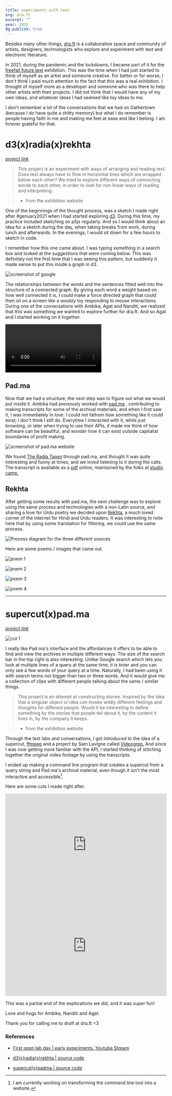 ```yaml
---
title: experiments with text
org: dra.ft
excerpt: ""
year: 2021
dg-publish: true
---
```


  

Besides many other things, [dra.ft](https://dra-ft.site/) is a collaborative space and community of artists, designers, technologists who explore and experiment with text and electronic literature.

  

In 2021, during the pandemic and the lockdowns, I became part of it for the [freefall future.text](https://docs.google.com/spreadsheets/d/1Uvt-RmdSVGIWz9FnhRDMFBSkPYpxP5oofYclxsoRs_k/edit?pli=1#gid=1118811960) exhibition. This was the time when I had just started to think of myself as an artist and someone creative. For better or for worse, I don't think I paid much attention to the fact that this was a real exhibition. I thought of myself more as a developer and someone who was there to help other artists with their projects. I did not think that I would have any of my own ideas, and whatever ideas I had seemed like toy ideas to me.

  

I don't remember a lot of the conversations that we had on Gathertown (because I do have quite a shitty memory) but what I do remember is people having faith in me and making me feel at ease and like I belong. I am forever grateful for that.

  

# d3(x)radia(x)rekhta

<!-- *you can tell that the project name is thought out haha* -->

  

*[project link](https://d3-x-radia-x-rekhta.onrender.com/)*

  

> This project is an experiment with ways of arranging and reading text. Does text always have to flow in horizontal lines which are wrapped below each other? We tried to explore different ways of connecting words to each other, in order to look for non linear ways of reading and interpreting.

> - from the exhibition website

  

One of the beginnings of the thought process, was a sketch I made right after #genuary2021 when I had started exploring [d3](https://d3js.org/). During this time, my practice included sketching on p5js regularly. And so I would think about an idea for a sketch during the day, when taking breaks from work, during lunch and afterwards. In the evenings, I would sit down for a few hours to sketch in code.

  

I remember how this one came about. I was typing something in a search box and looked at the suggestions that were coming below. This was definitely not the first time that I was seeing this pattern, but suddenly it made sense to put this inside a graph in d3.

  

![screenshot of google](/assets/projects/freefall/screenshot.png)

  

The relationships between the words and the sentences fitted well into the structure of a connected graph. By giving each word a weight based on how well connected it is, I could make a force directed graph that could then sit on a screen like a woobly toy responding to mouse interactions. During one of the conversations with Ambika, Agat and Nanditi, we realized that this was something we wanted to explore further for dra.ft. And so Agat and I started working on it together.

  

<video src='/assets/projects/freefall/d3-chai.mp4' controls></video>

  

## Pad.ma

  

Now that we had a structure, the next step was to figure out what we would put inside it. Ambika had previously worked with [pad.ma](https://pad.ma/) , contributing to making transcripts for some of the archival materials; and when I first saw it, I was immediately in love. I could not fathom how something like it could exist; I don't think I still do. Everytime I interacted with it, while just browsing, or later when trying to use their APIs, it made me think of how software can be beautiful, and wonder how it can exist outside capitalist boundaries of profit making.

  

![screenshot of pad.ma website](/assets/projects/freefall/padma-screenshot.jpg)

  

We found [The Radia Tapes](https://pad.ma/grid/created/radia_tapes) through pad.ma, and thought it was quite interesting and funny at times, and we loved listening to it during the calls. The transcript is available as a [pdf](https://studio.camp/radiaSRT/print/out.pdf) online, maintained by the folks at [studio camp.](https://studio.camp/)

  

## Rekhta

  

After getting some results with pad.ma, the next challenge was to explore using the same process and technologies with a non-Latin source, and sharing a love for Urdu poetry we decided upon [Rekhta,](https://rekhta.org) a much loved corner of the internet for Hindi and Urdu readers. It was interesting to note here that by using some translation for filtering, we could use the same process.

  

![Process diagram for the three different sources](/assets/projects/freefall/d3-x-radia-x-rekhta.drawio.png)

  
  

Here are some poems / images that came out.

  

![poem 1](/assets/projects/freefall/poem1.png)

  

![poem 2](/assets/projects/freefall/poem2.png)

  

![poem 3](/assets/projects/freefall/poem3.png)

  

![poem 4](/assets/projects/freefall/poem.png)

  

---

# supercut(x)pad.ma

<!-- *there is a pattern to my sad naming scheme here* -->

  

*[project link](https://github.com/dra-ft/supercut-x-padma)*

  

![cut 1](/assets/projects/freefall/cut1.png)

  

I really like Pad.ma's interface and the affordances it offers to be able to find and view the archives in multiple different ways. The size of the search bar in the top right is also interesting. Unlike Google search which lets you look at multiple lines of a query at the same time, it is tinier and you can only see a few words of your query at a time. Naturally, I had been using it with search terms not bigger than two or three words. And it would give me a collection of clips with different people talking about the same / similar things.

  

> This project is an attempt at constructing stories. Inspired by the idea that a singular object or idea can invoke wildly different feelings and thoughts for different people. Would it be interesting to define something by the stories that people tell about it, by the context it lives in, by the company it keeps.

> - from the exhibition website

  

Through the text labs and conversations, I got introduced to the idea of a supercut, [ffmpeg](https://ffmpeg.org/) and a project by Sam Lavigne called [Videogrep.](https://lav.io/projects/videogrep/) And since I was now getting more familiar with the API, I started thinking of stitching together the original video footage by using the transcripts.

  

I ended up making a command line program that creates a supercut from a query string and Pad.ma's archival material, even though it isn't the most interactive and accessible[^1].

  

Here are some cuts I made right after.

  

<iframe width="100%" height="315" src="https://www.youtube.com/embed/1wb4IkFdbUk?si=nKNLgPjMfsu6_N3X" title="YouTube video player" frameborder="0" allow="accelerometer; autoplay; clipboard-write; encrypted-media; gyroscope; picture-in-picture; web-share" allowfullscreen></iframe>



<iframe width="100%" height="315" src="https://www.youtube.com/embed/px4tnAfKfa4?si=2sDBKz71ID5cOwT_" title="YouTube video player" frameborder="0" allow="accelerometer; autoplay; clipboard-write; encrypted-media; gyroscope; picture-in-picture; web-share" allowfullscreen></iframe>

  
  

This was a partial end of the explorations we did, and it was super fun!

  

Love and hugs for Ambika, Nanditi and Agat.

  

Thank you for calling me to draft at dra.ft <3

  

### References

- [First open lab day | early experiments, Youtube Stream](https://www.youtube.com/watch?v=_Z0LT3EozQ4)

- [d3(x)radia(x)rekhta | source code](https://github.com/dra-ft/d3-radia-rekhta/)

- [supercut(x)padma | source code](https://github.com/dra-ft/supercut-x-padma)

  
  

[^1]: I am currently working on transforming the command line tool into a website.